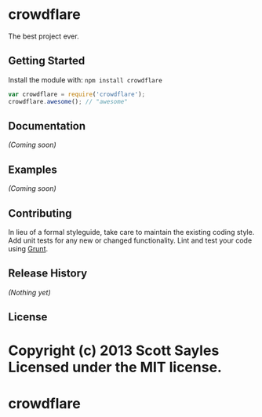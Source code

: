 # crowdflare

The best project ever.

## Getting Started
Install the module with: `npm install crowdflare`

```javascript
var crowdflare = require('crowdflare');
crowdflare.awesome(); // "awesome"
```

## Documentation
_(Coming soon)_

## Examples
_(Coming soon)_

## Contributing
In lieu of a formal styleguide, take care to maintain the existing coding style. Add unit tests for any new or changed functionality. Lint and test your code using [Grunt](http://gruntjs.com/).

## Release History
_(Nothing yet)_

## License
Copyright (c) 2013 Scott Sayles  
Licensed under the MIT license.
=======
crowdflare
==========

